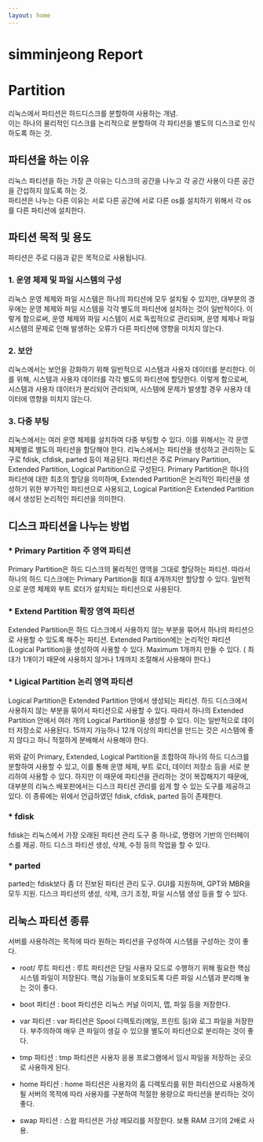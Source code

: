 ```yaml
---
layout: home
---
```


# simminjeong Report

# Partition

리눅스에서 파티션은 하드디스크를 분할하여 사용하는 개념.  
이는 하나의 물리적인 디스크를 논리적으로 분할하여 각 파티션을 별도의 디스크로 인식하도록 하는 것.

## 파티션을 하는 이유
리눅스 파티션을 하는 가장 큰 이유는 디스크의 공간을 나누고 각 공간 사용이 다른 공간을 간섭하지 않도록 하는 것.  
파티션은 나누는 다른 이유는 서로 다른 공간에 서로 다른 os를 설치하기 위해서 각 os 를 다른 파티션에 설치한다.

## 파티션 목적 및 용도

파티션은 주로 다음과 같은 목적으로 사용됩니다.

### 1. 운영 체제 및 파일 시스템의 구성
리눅스 운영 체제와 파일 시스템은 하나의 파티션에 모두 설치될 수 있지만, 대부분의 경우에는 운영 체제와 파일 시스템을 각각 별도의 파티션에 설치하는 것이 일반적이다. 
이렇게 함으로써, 운영 체제와 파일 시스템이 서로 독립적으로 관리되며, 운영 체제나 파일 시스템의 문제로 인해 발생하는 오류가 다른 파티션에 영향을 미치지 않는다.
### 2. 보안
리눅스에서는 보안을 강화하기 위해 일반적으로 시스템과 사용자 데이터를 분리한다. 
이를 위해, 시스템과 사용자 데이터를 각각 별도의 파티션에 할당한다. 이렇게 함으로써, 시스템과 사용자 데이터가 분리되어 관리되며, 시스템에 문제가 발생할 경우 사용자 데이터에 영향을 미치지 않는다.
### 3. 다중 부팅
리눅스에서는 여러 운영 체제를 설치하여 다중 부팅할 수 있다. 이를 위해서는 각 운영 체제별로 별도의 파티션을 할당해야 한다.
리눅스에서는 파티션을 생성하고 관리하는 도구로 fdisk, cfdisk, parted 등이 제공된다. 
파티션은 주로 Primary Partition, Extended Partition, Logical Partition으로 구성된다. 
Primary Partition은 하나의 파티션에 대한 최초의 할당을 의미하며, Extended Partition은 논리적인 파티션을 생성하기 위한 부가적인 파티션으로 사용되고, Logical Partition은 Extended Partition에서 생성된 논리적인 파티션을 의미한다.

## 디스크 파티션을 나누는 방법

### * Primary Partition 주 영역 파티션  
Primary Partition은 하드 디스크의 물리적인 영역을 그대로 할당하는 파티션. 
따라서 하나의 하드 디스크에는 Primary Partition을 최대 4개까지만 할당할 수 있다. 일반적으로 운영 체제와 부트 로더가 설치되는 파티션으로 사용된다.

### * Extend Partition 확장 영역 파티션  
Extended Partition은 하드 디스크에서 사용하지 않는 부분을 묶어서 하나의 파티션으로 사용할 수 있도록 해주는 파티션.
Extended Partition에는 논리적인 파티션(Logical Partition)을 생성하여 사용할 수 있다.
Maximum 1개까지 만들 수 있다. ( 최대가 1개이기 때문에 사용하지 않거나 1개까지 조절해서 사용해야 한다.)

### * Ligical Partition 논리 영역 파티션  
Logical Partition은 Extended Partition 안에서 생성되는 파티션.
하드 디스크에서 사용하지 않는 부분을 묶어서 파티션으로 사용할 수 있다. 따라서 하나의 Extended Partition 안에서 여러 개의 Logical Partition을 생성할 수 있다. 
이는 일반적으로 데이터 저장소로 사용된다.
15까지 가능하나 12개 이상의 파티션을 만드는 것은 시스템에 좋지 않다고 하니 적절하게 분배해서 사용해야 한다.
    
       
위와 같이 Primary, Extended, Logical Partition을 조합하여 하나의 하드 디스크를 분할하여 사용할 수 있고, 이를 통해 운영 체제, 부트 로더, 데이터 저장소 등을 서로 분리하여 사용할 수 있다. 
하지만 이 때문에 파티션을 관리하는 것이 복잡해지기 때문에, 대부분의 리눅스 배포판에서는 디스크 파티션 관리를 쉽게 할 수 있는 도구를 제공하고 있다. 이 종류에는 위에서 언급하였던 fdisk, cfdisk, parted 등이 존재한다.

### * fdisk
fdisk는 리눅스에서 가장 오래된 파티션 관리 도구 중 하나로, 명령어 기반의 인터페이스를 제공. 하드 디스크 파티션 생성, 삭제, 수정 등의 작업을 할 수 있다.

### * parted
parted는 fdisk보다 좀 더 진보된 파티션 관리 도구. GUI를 지원하며, GPT와 MBR을 모두 지원. 디스크 파티션의 생성, 삭제, 크기 조정, 파일 시스템 생성 등을 할 수 있다.

## 리눅스 파티션 종류
서버를 사용하려는 목적에 따라 원하는 파티션을 구성하여 시스템을 구성하는 것이 좋다.

* root/ 루트 파티션
: 루트 파티션은 단일 사용자 모드로 수행하기 위해 필요한 핵심 시스템 파일이 저장된다. 핵심 기능들이 보호되도록 다른 파일 시스템과 분리해 놓는 것이 좋다.

* boot 파티션
: boot 파티션은 리눅스 커널 이미지, 맵, 파일 등을 저장한다.

* var 파티션
: var 파티션은 Spool 디렉토리(메일, 프린트 등)와 로그 파일을 저장한다. 
부주의하여 매우 큰 파일이 생길 수 있으믈 별도이 파티션으로 분리하는 것이 좋다.

* tmp 파티션
: tmp 파티션은 사용자 응용 프로그램에서 임시 파일을 저장하는 곳으로 사용하게 된다. 

* home 파티션 
: home 파티션은 사용자의 홈 디렉토리를 위한 파티션으로 사용하게 될 서버의 목적에 따라 사용자를 구분하여 적절한 용량으로 파티션을 분리하는 것이 좋다.

* swap 파티션
: 스왑 파티션은 가상 메모리를 저장한다. 보통 RAM 크기의 2배로 사용.